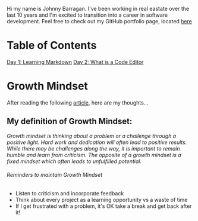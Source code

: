 Hi my name is Johnny Barragan. I've been working in real eastate over the last 10 years and I'm excited to transition into a career in software development. Feel free to check out my GitHub portfolio page, located [here](https://github.com/johnhbarragan)

# Table of Contents
[Day 1: Learning Markdown](https://johnhbarragan.github.io/reading-notes/day1note)
[Day 2: What is a Code Editor](https://johnhbarragan.github.io/reading-notes/day2notes)

# Growth Mindset
After reading the following [article](https://www.atlassian.com/blog/inside-atlassian/growth-mindset), here are my thoughts...

## My definition of Growth Mindset: 

*Growth mindset is thinking about a problem or a challenge through a positive light. Hard work and dedication will often lead to positive results. While there may be challenges along the way, it is important to remain humble and learn from criticism. The opposite of a growth mindset is a fixed mindset which often leads to unfulfilled potential.*

###### Reminders to maintain Growth Mindset
* Listen to criticism and incorporate feedback 
* Think about every project as a learning opportunity vs a waste of time
* If I get frustrated with a problem, it's OK take a break and get back after it! 
